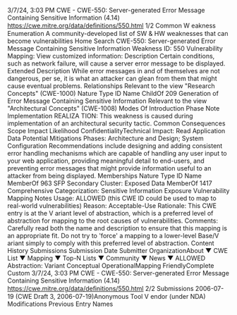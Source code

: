 3/7/24, 3:03 PM CWE - CWE-550: Server-generated Error Message Containing Sensitive Information (4.14)
https://cwe.mitre.org/data/deﬁnitions/550.html 1/2
Common W eakness Enumeration
A community-developed list of SW & HW weaknesses that can become
vulnerabilities
Home Search
CWE-550: Server-generated Error Message Containing Sensitive Information
Weakness ID: 550
Vulnerability Mapping: 
View customized information:
 Description
Certain conditions, such as network failure, will cause a server error message to be displayed.
 Extended Description
While error messages in and of themselves are not dangerous, per se, it is what an attacker can glean from them that might cause
eventual problems.
 Relationships
 Relevant to the view "Research Concepts" (CWE-1000)
Nature Type ID Name
ChildOf 209 Generation of Error Message Containing Sensitive Information
 Relevant to the view "Architectural Concepts" (CWE-1008)
 Modes Of Introduction
Phase Note
Implementation REALIZA TION: This weakness is caused during implementation of an architectural security tactic.
 Common Consequences
Scope Impact Likelihood
ConfidentialityTechnical Impact: Read Application Data
 Potential Mitigations
Phases: Architecture and Design; System Configuration
Recommendations include designing and adding consistent error handling mechanisms which are capable of handling any user
input to your web application, providing meaningful detail to end-users, and preventing error messages that might provide
information useful to an attacker from being displayed.
 Memberships
Nature Type ID Name
MemberOf 963 SFP Secondary Cluster: Exposed Data
MemberOf 1417 Comprehensive Categorization: Sensitive Information Exposure
 Vulnerability Mapping Notes
Usage: ALLOWED (this CWE ID could be used to map to real-world vulnerabilities)
Reason: Acceptable-Use
Rationale:
This CWE entry is at the V ariant level of abstraction, which is a preferred level of abstraction for mapping to the root causes of
vulnerabilities.
Comments:
Carefully read both the name and description to ensure that this mapping is an appropriate fit. Do not try to 'force' a mapping to a
lower-level Base/V ariant simply to comply with this preferred level of abstraction.
 Content History
 Submissions
Submission Date Submitter OrganizationAbout ▼ CWE List ▼ Mapping ▼ Top-N Lists ▼ Community ▼ News ▼
ALLOWED
Abstraction: Variant
Conceptual OperationalMapping
FriendlyComplete Custom
3/7/24, 3:03 PM CWE - CWE-550: Server-generated Error Message Containing Sensitive Information (4.14)
https://cwe.mitre.org/data/deﬁnitions/550.html 2/2
 Submissions
2006-07-19
(CWE Draft 3, 2006-07-19)Anonymous Tool V endor (under NDA)
 Modifications
 Previous Entry Names
